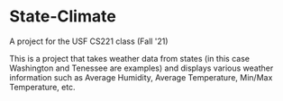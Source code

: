 # State-Climate

A project for the USF CS221 class (Fall '21)

This is a project that takes weather data from states (in this case Washington and Tenessee are examples) and displays various weather information such as Average Humidity, Average Temperature, Min/Max Temperature, etc.
